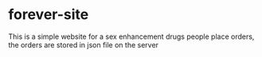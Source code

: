 # forever-site
This is a simple website for a sex enhancement drugs
people place orders, the orders are stored in json file on the server
